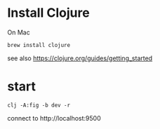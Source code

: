 # Install Clojure
On Mac
``` 
brew install clojure 
```

see also https://clojure.org/guides/getting_started

# start
``` 
clj -A:fig -b dev -r 
```

connect to http://localhost:9500
